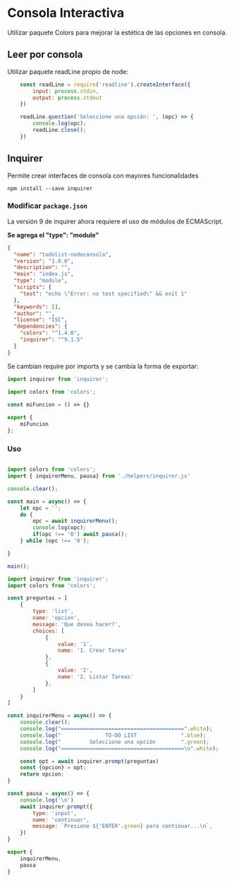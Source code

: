 # Consola Interactiva

Utilizar paquete Colors para mejorar la estética de las opciones en consola.

## Leer por consola

Utilizar paquete readLine propio de node:

```js
    const readLine = require('readline').createInterface({
        input: process.stdin,
        output: process.stdout
    })

    readLine.question('Seleccione una opción: ', (opc) => {
        console.log(opc);
        readLine.close();
    })
```

## Inquirer

Permite crear interfaces de consola con mayores funcionalidades

```npm install --save inquirer```

### Modificar `package.json`

La versión 9 de inquirer ahora requiere el uso de módulos de ECMAScript. 

**Se agrega el "type": "module"**

```json
{
  "name": "todolist-nodeconsola",
  "version": "1.0.0",
  "description": "",
  "main": "index.js",
  "type": "module",
  "scripts": {
    "test": "echo \"Error: no test specified\" && exit 1"
  },
  "keywords": [],
  "author": "",
  "license": "ISC",
  "dependencies": {
    "colors": "^1.4.0",
    "inquirer": "^9.1.5"
  }
}

```

Se cambian require por imports y se cambia la forma de exportar:

```js
import inquirer from 'inquirer';
 
import colors from 'colors';
```

```js
const miFuncion = () => {}

export {
    miFuncion
};
```

### Uso

```js title="App.js"

import colors from 'colors';
import { inquirerMenu, pausa} from './helpers/inquirer.js'

console.clear();

const main = async() => {
    let opc = '';
    do {
        opc = await inquirerMenu();
        console.log(opc);
        if(opc !== '0') await pausa();
    } while (opc !== '0');

}

main();
```

```js title="inquirer.js"
import inquirer from 'inquirer';
import colors from 'colors';

const preguntas = [
    {
        type: 'list',
        name: 'opcion',
        message: 'Que desea hacer?',
        choices: [
            {
                value: '1',
                name: '1. Crear Tarea'
            },
            {
                value: '2',
                name: '2. Listar Tareas'
            },
        ]
    }
]

const inquirerMenu = async() => {
    console.clear();
    console.log("=======================================".white);
    console.log("              TO-DO LIST              ".blue);
    console.log("         Seleccione una opción        ".green);
    console.log("=======================================\n".white);

    const opt = await inquirer.prompt(preguntas)
    const {opcion} = opt;
    return opcion;
}

const pausa = async() => {
    console.log('\n')
    await inquirer.prompt({
        type: 'input',
        name: 'continuar',
        message: `Presione ${'ENTER'.green} para continuar...\n`,
    })
}

export {
    inquirerMenu,
    pausa
}
```
